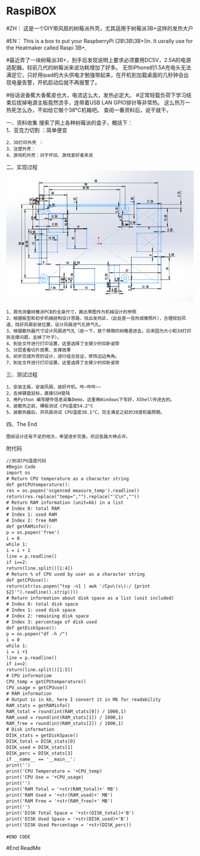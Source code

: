 # RaspiBOX

#ZH：  这是一个DIY带风扇的树莓派外壳，尤其适用于树莓派3B+这样的发热大户

#EN：  This is a box to put your RaspberryPi (2B\3B\3B+)in. It usrally use for the Heatmaker called Raspi 3B+,

#最近弄了一块树莓派3B+，到手后发现说明上要求必须要用DC5V，2.5A的电源适配器。较前几代的树莓派来说功耗增加了好多。
无奈iPhone的1.5A充电头无法满足它，只好用ipad的大头供电才勉强带起来，在开机到加载桌面的几秒钟会出现电量告警，开机启动后就不再报警了。

#俗话说香蕉大香蕉皮也大，电流这么大，发热必定大。
#正常轻载负荷下学习结束后拔掉电源主板竟然烫手，连带着USB LAN GPIO排针等非常热。
这么热万一热死怎么办，不如给它做个38°C机箱吧。
查阅一番资料后，说干就干。

一、资料收集
    搜索了网上各种树莓派的盒子，概括下：    
    1、亚克力切割 ：简单便宜
    
    2、3D打印外壳 ：
    3、注塑外壳：
    4、游戏机外壳：对于怀旧、游戏爱好者来说
二、实现过程
    ![CAD](https://github.com/NiuOne/RaspiBOX/blob/master/Picture/CAD.png)    
    
    1、首先测量树莓派PCB的全身尺寸，画出草图作为机械设计的参照     
    2、根据板型和初步机械结构设计思路，找出发热区，（此处差一张热成像照片），合理规划风道，找好风扇安装位置，设计风扇进气孔排气孔。
    3、根据散热器尺寸设计风扇进气孔（皮一下，放个萌萌的树莓君进去，后来因为大小和3d打印拆支撑问题，去掉了叶子）。
    4、到处文件进行打印设置，这里选择了支撑少的仰卧姿势
    5、分层查看切片效果、支撑效果
    6、初步完成外壳的设计，进行组合验证，修饰边边角角。    
    7、到处文件进行打印设置，这里选择了支撑少的仰卧姿势
三、测试过程

    1、安装主板，安装风扇，装好开机。哔~哔哔~~
    2、去掉键盘鼠标，直接SSH登陆
    3、用Python 编写硬件信息采集Demo，这里再Windows下写好，XShell传进去的。
    4、装散热之前，裸板测试 CPU温度54.2°C
    5、装散热器后，开风扇测试 CPU温度38.1°C，完全满足之前的38度机箱预期。
    
四、The End

    图纸设计还有不足的地方，希望逐步完善。欢迎各路大神点评。
    
附代码

    //测试CPU温度代码 
    #Begin Code
    import os
    # Return CPU temperature as a character string 
    def getCPUtemperature():
    res = os.popen('vcgencmd measure_temp').readline()
    return(res.replace("temp=","").replace("'C\n",""))
    # Return RAM information (unit=kb) in a list 
    # Index 0: total RAM 
    # Index 1: used RAM 
    # Index 2: free RAM 
    def getRAMinfo():
    p = os.popen('free')
    i = 0
    while 1:
    i = i + 1
    line = p.readline()
    if i==2:
    return(line.split()[1:4])
    # Return % of CPU used by user as a character string 
    def getCPUuse():
    return(str(os.popen("top -n1 | awk '/Cpu\(s\):/ {print $2}'").readline().strip()))
    # Return information about disk space as a list (unit included) 
    # Index 0: total disk space 
    # Index 1: used disk space 
    # Index 2: remaining disk space 
    # Index 3: percentage of disk used 
    def getDiskSpace():
    p = os.popen("df -h /")
    i = 0
    while 1:
    i = i +1
    line = p.readline()
    if i==2:
    return(line.split()[1:5])
    # CPU informatiom
    CPU_temp = getCPUtemperature()
    CPU_usage = getCPUuse()
    # RAM information
    # Output is in kb, here I convert it in Mb for readability
    RAM_stats = getRAMinfo()
    RAM_total = round(int(RAM_stats[0]) / 1000,1)
    RAM_used = round(int(RAM_stats[1]) / 1000,1)
    RAM_free = round(int(RAM_stats[2]) / 1000,1)
    # Disk information
    DISK_stats = getDiskSpace()
    DISK_total = DISK_stats[0]
    DISK_used = DISK_stats[1]
    DISK_perc = DISK_stats[3]
    if __name__ == '__main__':
    print('')
    print('CPU Temperature = '+CPU_temp) 
    print('CPU Use = '+CPU_usage)
    print('')
    print('RAM Total = '+str(RAM_total)+' MB')
    print('RAM Used = '+str(RAM_used)+' MB')
    print('RAM Free = '+str(RAM_free)+' MB')
    print('') 
    print('DISK Total Space = '+str(DISK_total)+'B')
    print('DISK Used Space = '+str(DISK_used)+'B')
    print('DISK Used Percentage = '+str(DISK_perc))

    #END CODE


#End ReadMe
